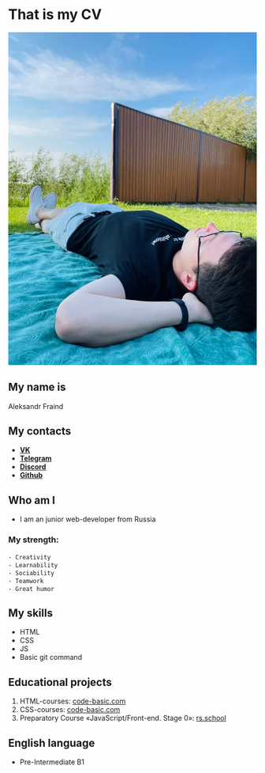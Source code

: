 # That is my CV
![My photo](/assets/cv_photo.jpg)

## My name is
Aleksandr Fraind

## My contacts
- [**VK**](https://vk.com/icelanding)
- [**Telegram**](https://t.me/U41HA)
- [**Discord**](https://discordapp.com/users/U41HA#3056)
- [**Github**](https://github.com/U41HA)

## Who am I
* I am an junior web-developer from Russia
### My strength:
    - Creativity
    - Learnability
    - Sociability
    - Teamwork
    - Great humor

## My skills
* HTML
* CSS
* JS
* Basic git command

## Educational projects
1. HTML-courses: [code-basic.com](https://ru.code-basics.com/languages/html)
2. CSS-courses: [code-basic.com](https://ru.code-basics.com/languages/css)
3. Preparatory Course «JavaScript/Front-end. Stage 0»: [rs.school](https://rs.school/js-stage0/)
## English language
* Pre-Intermediate B1
